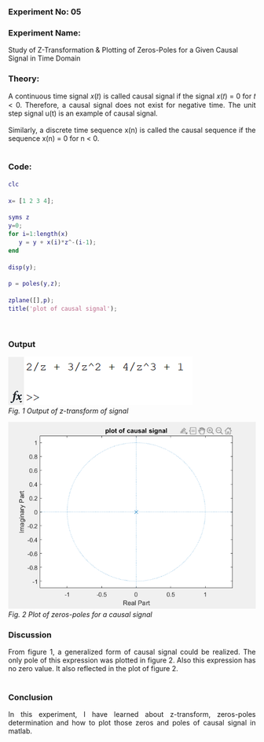 ### Experiment No: 05
### Experiment Name: 
Study of Z-Transformation & Plotting of Zeros-Poles for a Given Causal Signal in Time Domain
### Theory:
<div style='text-align: justify;'>
 A continuous time signal 𝑥(𝑡) is called causal signal if the signal 𝑥(𝑡) = 0 for 𝑡 < 0. Therefore, a causal signal does not exist for negative time. The unit step signal u(t) is an example of causal signal.
<br><br>
Similarly, a discrete time sequence x(n) is called the causal sequence if the sequence x(n) = 0 for n < 0.
</div>

<br>

### Code:
```Matlab
clc

x= [1 2 3 4];

syms z
y=0;
for i=1:length(x)
   y = y + x(i)*z^-(i-1);
end

disp(y);

p = poles(y,z);

zplane([],p);
title('plot of causal signal');
```
<br>

### Output
![Error Occured](lab05_console.png)\
*Fig. 1 Output of z-transform of signal*

![Error Occured](lab05_plot_1.png)\
*Fig. 2 Plot of zeros-poles for a causal signal*
<br>

### Discussion
<div style='text-align: justify;'>
From figure 1, a generalized form of causal signal could be realized. The only pole of this expression was plotted in figure 2. Also this expression has no zero value. It also reflected in the plot of figure 2. 
</div>
<br>

### Conclusion
<div style='text-align: justify;'>
In this experiment, I have learned about z-transform, zeros-poles determination and how to plot those zeros and poles of causal signal in matlab. 
</div>




